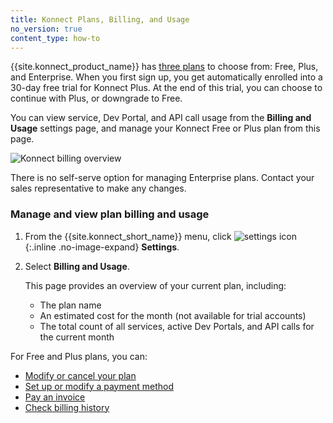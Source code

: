 ```yaml
---
title: Konnect Plans, Billing, and Usage
no_version: true
content_type: how-to
---
```


{{site.konnect_product_name}} has [three plans](/konnect-platform/plans) to
choose from: Free, Plus, and Enterprise. When you first sign up, you get
automatically enrolled into a 30-day free trial for Konnect Plus. At the end of
this trial, you can choose to continue with Plus, or downgrade to Free.

You can view service, Dev Portal, and API call usage from the **Billing and Usage**
settings page, and manage your Konnect Free or Plus plan from this page.

![Konnect billing overview](/assets/images/docs/konnect/konnect-billing-settings.png)

There is no self-serve option for managing Enterprise plans.
Contact your sales representative to make any changes.

### Manage and view plan billing and usage

1. From the {{site.konnect_short_name}} menu, click
![settings icon](/assets/images/icons/konnect/konnect-settings.svg){:.inline .no-image-expand} **Settings**.

2. Select **Billing and Usage**.

    This page provides an overview of your current plan, including:

    * The plan name
    * An estimated cost for the month (not available for trial accounts)
    * The total count of all services, active Dev Portals, and API calls for
    the current month

For Free and Plus plans, you can:
* [Modify or cancel your plan](/konnect/account-management/change-plan)
* [Set up or modify a payment method](/konnect/account-management/billing#modify-a-payment-method)
* [Pay an invoice](/konnect/account-management/billing#pay-an-invoice)
* [Check billing history](/konnect/account-management/billing#view-billing-history)
